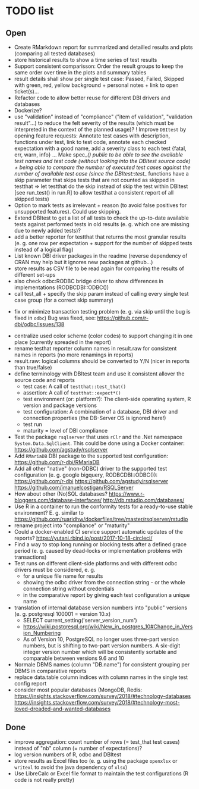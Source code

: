 # TODO list


## Open

- Create RMarkdown report for summarized and detailled results and plots (comparing all tested databases)
- store historical results to show a time series of test results
- Support consistent comparisson:
  Order the result groups to keep the same order over time in the plots and summary tables
- result details shall show per single test case:
  Passed, Failed, Skipped with green, red, yellow background + personal notes + link to open ticket(s)...
- Refactor code to allow better reuse for different DBI drivers and databases
- Dockerize?
- use "validation" instead of "compliance" ("item of validation", "validation result"...) to
  reduce the felt severity of the results (which must be interpreted in the context of the planned usage)?
! Improve `DBItest` by opening feature requests:
  Annotate test cases with description, functions under test, link to test code,
  annotate each checked expectation with a good name, add a severity class to each test {fatal, err, warn, info} ...
  Make spec_*() public to be able to see the available test names and test code (without looking into
  the DBItest source code) + being able to compare the number of executed test cases against the number
  of available test case (since the DBItest::test_* functions have a skip parameter that skips tests
  that are not counted as skipped in testthat => let testthat do the skip instead of skip the test within DBItest
  [see run_test() in run.R] to allow testthat a consistent report of all skipped tests)
- Option to mark tests as irrelevant + reason (to avoid false positives for unsupported features).
  Could use skipping.
- Extend DBItest to get a list of all tests to check the up-to-date available tests
  against performed tests in old results (e. g. which one are missing due to newly added tests)?
- add a better reporter for testthat that returns the most granular results
  (e. g. one row per expectation + support for the number of skipped tests instead of a logical flag)
- List known DBI driver packages in the readme (reverse dependency of CRAN may help but it ignores new packages at github...)
- store results as CSV file to be read again for comparing the results of different set-ups
- also check odbc:RODBC bridge driver to show differences in implementations (RODBCDBI::ODBC())
- call test_all + specify the skip param instead of calling every single test case group (for a correct skip summary)
+ fix or minimize transaction testing problem (e. g. via skip until the bug is fixed in `odbc`)
  Bug was fixed, see: https://github.com/r-dbi/odbc/issues/138
- centralize used color scheme (color codes) to support changing it in one place (currently spreaded in the report)
- rename testhat reporter column names in result.raw for consistent names in reports (no more renamings in reports)
- result.raw: logical columns should be converted to Y/N (nicer in reports than true/false)
- define terminology with DBItest team and use it consistent allover the source code and reports
    + test case: A call of `testthat::test_that()`
    + assertion: A call of `testthat::expect*()`
    + test environment (or: platform?): The client-side operating system, R version and package versions
    + test configuration: A combination of a database, DBI driver and connection properties (the DB-Server OS is ignored here!)
    + test run
    + maturity = level of DBI compliance
- Test the package `rsqlserver` that uses `rClr` and the .Net namespace `System.Data.SqlClient`.
  This could be done using a Docker container:
  https://github.com/agstudy/rsqlserver
- Add `RMariaDB` DBI package to the supported test configuration:
  https://github.com/r-dbi/RMariaDB
- Add all other "native" (non-ODBC) driver to the supported test configuration (e. g. google bigquery, RODBCDBI::ODBC()):
  https://github.com/r-dbi
  https://github.com/agstudy/rsqlserver
  https://github.com/imanuelcostigan/RSQLServer
- How about other (No)SQL databases?
  https://www.r-bloggers.com/database-interfaces/
  http://db.rstudio.com/databases/
- Use R in a container to run the conformity tests for a ready-to-use stable environment?
  E. g. similar to https://github.com/ruaridhw/dockerfiles/tree/master/rsqlserver/rstudio
- rename project into "compliance" or "maturity"
- Could a docker-enabled CI service support automatic updates of the reports?
  https://yutani.rbind.io/post/2017-10-18-circleci/
- Find a way to stop long running or blocking tests after a defined grace period
  (e. g. caused by dead-locks or implementation problems with transactions)
- Test runs on different client-side platforms and with different odbc drivers
  must be considered, e. g.
    + for a unique file name for results
    + showing the odbc driver from the connection string - or the whole connection string without credentials
    + in the comparative report by giving each test configuration a unique name
- translation of internal database version numbers into "public" versions (e. g. postgresql 100001 = version 10.x)
    - SELECT current_setting('server_version_num')
    - https://wiki.postgresql.org/wiki/New_in_postgres_10#Change_in_Version_Numbering
    - As of Version 10, PostgreSQL no longer uses three-part version numbers, but is shifting to two-part version numbers.
      A six-digit integer version number which will be consistently sortable and comparable between versions 9.6 and 10
- Normale DBMS names (column "DB.name") for consistent grouping per DBMS in comparative reports
- replace data.table column indices with column names in the single test config report
- consider most popular databases (MongoDB, Redis:
  https://insights.stackoverflow.com/survey/2018/#technology-databases
  https://insights.stackoverflow.com/survey/2018/#technology-most-loved-dreaded-and-wanted-databases
  

  
  



## Done

+ improve aggregation: count number of rows (= test_that test cases) instead of "nb" column (= number of expectations)?
+ log version numbers of R, odbc and DBItest
+ store results as Excel files too (e. g. using the package `openxlsx` or `writexl` to avoid the java dependency of `xlsx`)
+ Use LibreCalc or Excel file format to maintain the test configurations (R code is not really pretty)
